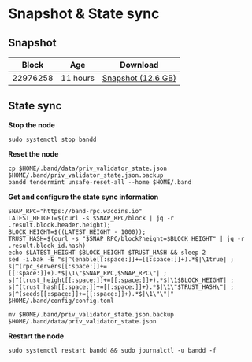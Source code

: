 # Snapshot & State sync

## Snapshot

|     Block   |     Age     |   Download  |
| ----------- | ----------- | ----------- |
|   22976258   |  11 hours | [Snapshot (12.6 GB)](https://s3.eu-central-1.amazonaws.com/w3coins.io/snapshots/band-mainnet/band_snapsot_latest.tar.lz4)  |

## State sync

**Stop the node**

```
sudo systemctl stop bandd
```

**Reset the node**

```
cp $HOME/.band/data/priv_validator_state.json $HOME/.band/priv_validator_state.json.backup
bandd tendermint unsafe-reset-all --home $HOME/.band
```

**Get and configure the state sync information**

```
SNAP_RPC="https://band-rpc.w3coins.io"
LATEST_HEIGHT=$(curl -s $SNAP_RPC/block | jq -r .result.block.header.height);
BLOCK_HEIGHT=$((LATEST_HEIGHT - 1000));
TRUST_HASH=$(curl -s "$SNAP_RPC/block?height=$BLOCK_HEIGHT" | jq -r .result.block_id.hash) 
echo $LATEST_HEIGHT $BLOCK_HEIGHT $TRUST_HASH && sleep 2
sed -i.bak -E "s|^(enable[[:space:]]+=[[:space:]]+).*$|\1true| ;
s|^(rpc_servers[[:space:]]+=[[:space:]]+).*$|\1\"$SNAP_RPC,$SNAP_RPC\"| ;
s|^(trust_height[[:space:]]+=[[:space:]]+).*$|\1$BLOCK_HEIGHT| ;
s|^(trust_hash[[:space:]]+=[[:space:]]+).*$|\1\"$TRUST_HASH\"| ;
s|^(seeds[[:space:]]+=[[:space:]]+).*$|\1\"\"|" $HOME/.band/config/config.toml
```

```
mv $HOME/.band/priv_validator_state.json.backup $HOME/.band/data/priv_validator_state.json
```

**Restart the node**

```
sudo systemctl restart bandd && sudo journalctl -u bandd -f
```
